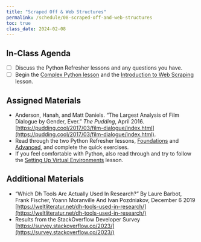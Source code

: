 ```yaml
---
title: "Scraped Off & Web Structures"
permalink: /schedule/08-scraped-off-and-web-structures
toc: true
class_date: 2024-02-08
---
```


## In-Class Agenda

- [ ] Discuss the Python Refresher lessons and any questions you have.
- [ ] Begin the [Complex Python lesson]({{site.baseurl}}/materials/creating-curating-humanities-data/04-complex-python) and the [Introduction to Web Scraping]({{site.baseurl}}/materials/creating-curating-humanities-data/05-web-scraping) lesson.

## Assigned Materials

- Anderson, Hanah, and Matt Daniels. “The Largest Analysis of Film Dialogue by Gender, Ever.” *The Pudding*, April 2016. [https://pudding.cool/2017/03/film-dialogue/index.html](https://pudding.cool/2017/03/film-dialogue/index.html).
- Read through the two Python Refresher lessons, [Foundations]({{site.baseurl}}/materials/creating-curating-humanities-data/01-python-refresher-foundations) and [Advanced]({{site.baseurl}}/materials/creating-curating-humanities-data/02-python-refresher-advanced), and complete the quick exercises.
- If you feel comfortable with Python, also read through and try to follow the [Setting Up Virtual Environments]({{site.baseurl}}/materials/creating-curating-humanities-data/03-setting-up-virtual-environments) lesson.

## Additional Materials

- “Which Dh Tools Are Actually Used In Research?” By Laure Barbot, Frank Fischer, Yoann Moranville And Ivan Pozdniakov, December 6 2019 [https://weltliteratur.net/dh-tools-used-in-research/](https://weltliteratur.net/dh-tools-used-in-research/)
- Results from the StackOverflow Developer Survey [https://survey.stackoverflow.co/2023/](https://survey.stackoverflow.co/2023/) 